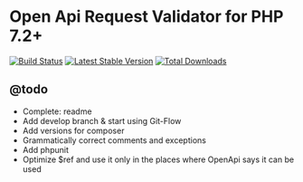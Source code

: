 # Open Api Request Validator for PHP 7.2+

[![Build Status](https://travis-ci.org/frontlayer/openapi.svg?branch=master)](https://travis-ci.org/frontlayer/openapi)
[![Latest Stable Version](https://poser.pugx.org/frontlayer/openapi/v/stable.png)](https://packagist.org/packages/frontlayer/openapi)
[![Total Downloads](https://poser.pugx.org/frontlayer/openapi/downloads.png)](https://packagist.org/packages/frontlayer/openapi)

## @todo
- Complete: readme
- Add develop branch & start using Git-Flow 
- Add versions for composer
- Grammatically correct comments and exceptions
- Add phpunit
- Optimize $ref and use it only in the places where OpenApi says it can be used
